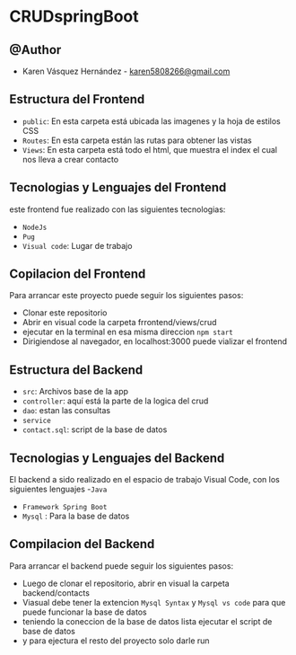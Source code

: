 # CRUDspringBoot
## @Author
  - Karen Vásquez Hernández - karen5808266@gmail.com
## Estructura del Frontend
  - `public`: En esta carpeta está ubicada las imagenes y la hoja de estilos CSS
  - `Routes`: En esta carpeta están las rutas para obtener las vistas
  - `Views`: En esta carpeta está todo el html, que muestra el index el cual nos lleva a crear contacto
## Tecnologias y Lenguajes del Frontend
  este frontend fue realizado con las siguientes tecnologias:
  - `NodeJs`
  - `Pug`
  - `Visual code`: Lugar de trabajo
## Copilacion del Frontend
Para arrancar este proyecto puede seguir los siguientes pasos:
* Clonar este repositorio
* Abrir en visual code la carpeta frrontend/views/crud
* ejecutar en la terminal en esa misma direccion `npm start`
* Dirigiendose al navegador, en localhost:3000 puede vializar el frontend
## 

## Estructura del Backend
  - `src`: Archivos base de la app
  - `controller`: aquí está la parte de la logica del crud
  - `dao`: estan las consultas
  - `service`
  - `contact.sql`: script de la base de datos
## Tecnologias y Lenguajes del Backend
El backend a sido realizado en el espacio de trabajo Visual Code, con los siguientes lenguajes
  -`Java`
  - `Framework Spring Boot`
  - `Mysql` : Para la base de datos

## Compilacion del Backend
Para arrancar el backend puede seguir los siguientes pasos:
* Luego de clonar el repositorio, abrir en visual la carpeta backend/contacts
* Viasual debe tener la extencion `Mysql Syntax` y `Mysql vs code` para que puede funcionar la base de datos
* teniendo la coneccion de la base de datos lista ejecutar el script de base de datos 
* y para ejectura el resto del proyecto solo darle run

